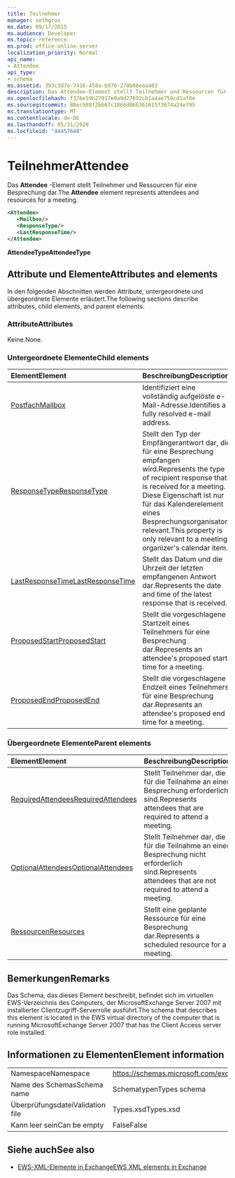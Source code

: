 ```yaml
---
title: Teilnehmer
manager: sethgros
ms.date: 09/17/2015
ms.audience: Developer
ms.topic: reference
ms.prod: office-online-server
localization_priority: Normal
api_name:
- Attendee
api_type:
- schema
ms.assetid: 393c3d7e-7416-458a-b976-270b88eaaa03
description: Das Attendee-Element stellt Teilnehmer und Ressourcen für eine Besprechung dar.
ms.openlocfilehash: f376e59b27017e0a9d27692cb1a4ae759cd1af0e
ms.sourcegitcommit: 88ec988f2bb67c1866d06b361615f3674a24e795
ms.translationtype: MT
ms.contentlocale: de-DE
ms.lasthandoff: 05/31/2020
ms.locfileid: "44457648"
---
```

# <a name="attendee"></a><span data-ttu-id="f2114-103">Teilnehmer</span><span class="sxs-lookup"><span data-stu-id="f2114-103">Attendee</span></span>

<span data-ttu-id="f2114-104">Das **Attendee** -Element stellt Teilnehmer und Ressourcen für eine Besprechung dar.</span><span class="sxs-lookup"><span data-stu-id="f2114-104">The **Attendee** element represents attendees and resources for a meeting.</span></span> 
  
```xml
<Attendee>
   <Mailbox/>
   <ResponseType/>
   <LastResponseTime/>
</Attendee>
```

 <span data-ttu-id="f2114-105">**AttendeeType**</span><span class="sxs-lookup"><span data-stu-id="f2114-105">**AttendeeType**</span></span>
## <a name="attributes-and-elements"></a><span data-ttu-id="f2114-106">Attribute und Elemente</span><span class="sxs-lookup"><span data-stu-id="f2114-106">Attributes and elements</span></span>

<span data-ttu-id="f2114-107">In den folgenden Abschnitten werden Attribute, untergeordnete und übergeordnete Elemente erläutert.</span><span class="sxs-lookup"><span data-stu-id="f2114-107">The following sections describe attributes, child elements, and parent elements.</span></span>
  
### <a name="attributes"></a><span data-ttu-id="f2114-108">Attribute</span><span class="sxs-lookup"><span data-stu-id="f2114-108">Attributes</span></span>

<span data-ttu-id="f2114-109">Keine.</span><span class="sxs-lookup"><span data-stu-id="f2114-109">None.</span></span>
  
### <a name="child-elements"></a><span data-ttu-id="f2114-110">Untergeordnete Elemente</span><span class="sxs-lookup"><span data-stu-id="f2114-110">Child elements</span></span>

|<span data-ttu-id="f2114-111">**Element**</span><span class="sxs-lookup"><span data-stu-id="f2114-111">**Element**</span></span>|<span data-ttu-id="f2114-112">**Beschreibung**</span><span class="sxs-lookup"><span data-stu-id="f2114-112">**Description**</span></span>|
|:-----|:-----|
|[<span data-ttu-id="f2114-113">Postfach</span><span class="sxs-lookup"><span data-stu-id="f2114-113">Mailbox</span></span>](mailbox.md) <br/> |<span data-ttu-id="f2114-114">Identifiziert eine vollständig aufgelöste e-Mail-Adresse.</span><span class="sxs-lookup"><span data-stu-id="f2114-114">Identifies a fully resolved e-mail address.</span></span>  <br/> |
|[<span data-ttu-id="f2114-115">ResponseType</span><span class="sxs-lookup"><span data-stu-id="f2114-115">ResponseType</span></span>](responsetype.md) <br/> |<span data-ttu-id="f2114-116">Stellt den Typ der Empfängerantwort dar, die für eine Besprechung empfangen wird.</span><span class="sxs-lookup"><span data-stu-id="f2114-116">Represents the type of recipient response that is received for a meeting.</span></span> <span data-ttu-id="f2114-117">Diese Eigenschaft ist nur für das Kalenderelement eines Besprechungsorganisators relevant.</span><span class="sxs-lookup"><span data-stu-id="f2114-117">This property is only relevant to a meeting organizer's calendar item.</span></span>  <br/> |
|[<span data-ttu-id="f2114-118">LastResponseTime</span><span class="sxs-lookup"><span data-stu-id="f2114-118">LastResponseTime</span></span>](lastresponsetime.md) <br/> |<span data-ttu-id="f2114-119">Stellt das Datum und die Uhrzeit der letzten empfangenen Antwort dar.</span><span class="sxs-lookup"><span data-stu-id="f2114-119">Represents the date and time of the latest response that is received.</span></span>  <br/> |
|[<span data-ttu-id="f2114-120">ProposedStart</span><span class="sxs-lookup"><span data-stu-id="f2114-120">ProposedStart</span></span>](proposedstart-attendeetype.md) <br/> |<span data-ttu-id="f2114-121">Stellt die vorgeschlagene Startzeit eines Teilnehmers für eine Besprechung dar.</span><span class="sxs-lookup"><span data-stu-id="f2114-121">Represents an attendee's proposed start time for a meeting.</span></span> <br/> |
|[<span data-ttu-id="f2114-122">ProposedEnd</span><span class="sxs-lookup"><span data-stu-id="f2114-122">ProposedEnd</span></span>](proposedend-attendeetype.md) <br/> |<span data-ttu-id="f2114-123">Stellt die vorgeschlagene Endzeit eines Teilnehmers für eine Besprechung dar.</span><span class="sxs-lookup"><span data-stu-id="f2114-123">Represents an attendee's proposed end time for a meeting.</span></span> <br/> |
   
### <a name="parent-elements"></a><span data-ttu-id="f2114-124">Übergeordnete Elemente</span><span class="sxs-lookup"><span data-stu-id="f2114-124">Parent elements</span></span>

|<span data-ttu-id="f2114-125">**Element**</span><span class="sxs-lookup"><span data-stu-id="f2114-125">**Element**</span></span>|<span data-ttu-id="f2114-126">**Beschreibung**</span><span class="sxs-lookup"><span data-stu-id="f2114-126">**Description**</span></span>|
|:-----|:-----|
|[<span data-ttu-id="f2114-127">RequiredAttendees</span><span class="sxs-lookup"><span data-stu-id="f2114-127">RequiredAttendees</span></span>](requiredattendees.md) <br/> |<span data-ttu-id="f2114-128">Stellt Teilnehmer dar, die für die Teilnahme an einer Besprechung erforderlich sind.</span><span class="sxs-lookup"><span data-stu-id="f2114-128">Represents attendees that are required to attend a meeting.</span></span>  <br/> |
|[<span data-ttu-id="f2114-129">OptionalAttendees</span><span class="sxs-lookup"><span data-stu-id="f2114-129">OptionalAttendees</span></span>](optionalattendees.md) <br/> |<span data-ttu-id="f2114-130">Stellt Teilnehmer dar, die für die Teilnahme an einer Besprechung nicht erforderlich sind.</span><span class="sxs-lookup"><span data-stu-id="f2114-130">Represents attendees that are not required to attend a meeting.</span></span>  <br/> |
|[<span data-ttu-id="f2114-131">Ressourcen</span><span class="sxs-lookup"><span data-stu-id="f2114-131">Resources</span></span>](resources.md) <br/> |<span data-ttu-id="f2114-132">Stellt eine geplante Ressource für eine Besprechung dar.</span><span class="sxs-lookup"><span data-stu-id="f2114-132">Represents a scheduled resource for a meeting.</span></span>  <br/> |
   
## <a name="remarks"></a><span data-ttu-id="f2114-133">Bemerkungen</span><span class="sxs-lookup"><span data-stu-id="f2114-133">Remarks</span></span>

<span data-ttu-id="f2114-134">Das Schema, das dieses Element beschreibt, befindet sich im virtuellen EWS-Verzeichnis des Computers, der MicrosoftExchange Server 2007 mit installierter Clientzugriff-Serverrolle ausführt.</span><span class="sxs-lookup"><span data-stu-id="f2114-134">The schema that describes this element is located in the EWS virtual directory of the computer that is running MicrosoftExchange Server 2007 that has the Client Access server role installed.</span></span>
  
## <a name="element-information"></a><span data-ttu-id="f2114-135">Informationen zu Elementen</span><span class="sxs-lookup"><span data-stu-id="f2114-135">Element information</span></span>

|||
|:-----|:-----|
|<span data-ttu-id="f2114-136">Namespace</span><span class="sxs-lookup"><span data-stu-id="f2114-136">Namespace</span></span>  <br/> |https://schemas.microsoft.com/exchange/services/2006/types  <br/> |
|<span data-ttu-id="f2114-137">Name des Schemas</span><span class="sxs-lookup"><span data-stu-id="f2114-137">Schema name</span></span>  <br/> |<span data-ttu-id="f2114-138">Schematypen</span><span class="sxs-lookup"><span data-stu-id="f2114-138">Types schema</span></span>  <br/> |
|<span data-ttu-id="f2114-139">Überprüfungsdatei</span><span class="sxs-lookup"><span data-stu-id="f2114-139">Validation file</span></span>  <br/> |<span data-ttu-id="f2114-140">Types.xsd</span><span class="sxs-lookup"><span data-stu-id="f2114-140">Types.xsd</span></span>  <br/> |
|<span data-ttu-id="f2114-141">Kann leer sein</span><span class="sxs-lookup"><span data-stu-id="f2114-141">Can be empty</span></span>  <br/> |<span data-ttu-id="f2114-142">False</span><span class="sxs-lookup"><span data-stu-id="f2114-142">False</span></span>  <br/> |
   
## <a name="see-also"></a><span data-ttu-id="f2114-143">Siehe auch</span><span class="sxs-lookup"><span data-stu-id="f2114-143">See also</span></span>

- [<span data-ttu-id="f2114-144">EWS-XML-Elemente in Exchange</span><span class="sxs-lookup"><span data-stu-id="f2114-144">EWS XML elements in Exchange</span></span>](ews-xml-elements-in-exchange.md)

